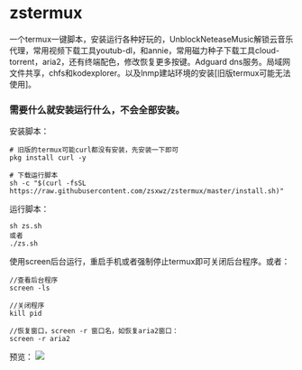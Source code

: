 # zstermux

一个termux一键脚本，安装运行各种好玩的，UnblockNeteaseMusic解锁云音乐代理，常用视频下载工具youtub-dl，和annie，常用磁力种子下载工具cloud-torrent，aria2，还有终端配色，修改恢复更多按键。Adguard dns服务。局域网文件共享，chfs和kodexplorer。以及lnmp建站环境的安装[旧版termux可能无法使用]。

### 需要什么就安装运行什么，不会全部安装。

安装脚本：
```
# 旧版的termux可能curl都没有安装，先安装一下即可
pkg install curl -y

# 下载运行脚本
sh -c "$(curl -fsSL https://raw.githubusercontent.com/zsxwz/zstermux/master/install.sh)"  
```

运行脚本：
```
sh zs.sh
或者
./zs.sh
```

使用screen后台运行，重启手机或者强制停止termux即可关闭后台程序。或者：
```
//查看后台程序
screen -ls

//关闭程序
kill pid

//恢复窗口，screen -r 窗口名，如恢复aria2窗口：
screen -r aria2
```

预览：
![](https://cdn.jsdelivr.net/gh/zsxwz/tuchuang@latest/2020/07/03/a7e4a5d4cc197671db522ad3ef22be6f.png)
